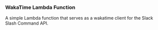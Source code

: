 ### WakaTime Lambda Function

A simple Lambda function that serves as a wakatime client for the Slack Slash Command API.  
